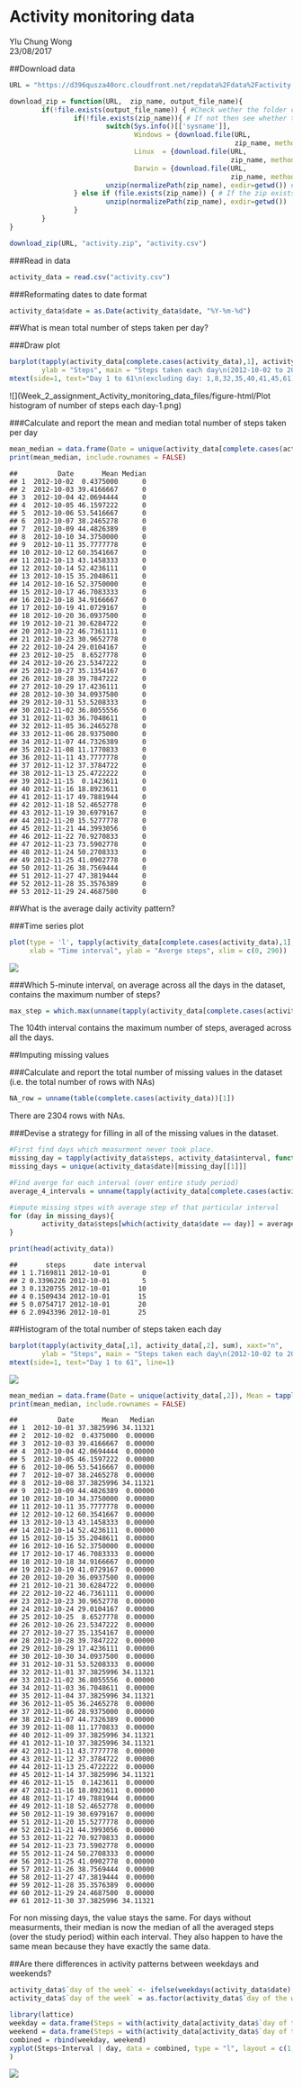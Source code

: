 # Activity monitoring data
YIu Chung Wong  
23/08/2017  





##Download data

```r
URL = "https://d396qusza40orc.cloudfront.net/repdata%2Fdata%2Factivity.zip"

download_zip = function(URL,  zip_name, output_file_name){
        if(!file.exists(output_file_name)) { #Check wether the folder containing the data sets exists in the working directory.
                if(!file.exists(zip_name)){ # If not then see whether the zip file exist. #If not then download it.
                        switch(Sys.info()[['sysname']],
                               Windows = {download.file(URL, 
                                                        zip_name, method = "wininet", mode = "wb")},
                               Linux  = {download.file(URL, 
                                                       zip_name, method="curl")},
                               Darwin = {download.file(URL, 
                                                       zip_name, method="curl")})
                        unzip(normalizePath(zip_name), exdir=getwd()) #And unzip it
                } else if (file.exists(zip_name)) { # If the zip exists then unzip it.
                        unzip(normalizePath(zip_name), exdir=getwd())
                }
        }    
}

download_zip(URL, "activity.zip", "activity.csv")
```

###Read in data

```r
activity_data = read.csv("activity.csv")
```

###Reformating dates to date format

```r
activity_data$date = as.Date(activity_data$date, "%Y-%m-%d")
```




##What is mean total number of steps taken per day?

###Draw plot

```r
barplot(tapply(activity_data[complete.cases(activity_data),1], activity_data[complete.cases(activity_data),2], sum), xaxt="n",
        ylab = "Steps", main = "Steps taken each day\n(2012-10-02 to 2012-11-29)")
mtext(side=1, text="Day 1 to 61\n(excluding day: 1,8,32,35,40,41,45,61)", line=1)
```

![](Week_2_assignment_Activity_monitoring_data_files/figure-html/Plot histogram of number of steps each day-1.png)<!-- -->

###Calculate and report the mean and median total number of steps taken per day

```r
mean_median = data.frame(Date = unique(activity_data[complete.cases(activity_data),2]), Mean = tapply(activity_data[complete.cases(activity_data),1], activity_data[complete.cases(activity_data),2], mean), Median = tapply(activity_data[complete.cases(activity_data),1], activity_data[complete.cases(activity_data),2], median), row.names = 1:53)
print(mean_median, include.rownames = FALSE)
```

```
##          Date       Mean Median
## 1  2012-10-02  0.4375000      0
## 2  2012-10-03 39.4166667      0
## 3  2012-10-04 42.0694444      0
## 4  2012-10-05 46.1597222      0
## 5  2012-10-06 53.5416667      0
## 6  2012-10-07 38.2465278      0
## 7  2012-10-09 44.4826389      0
## 8  2012-10-10 34.3750000      0
## 9  2012-10-11 35.7777778      0
## 10 2012-10-12 60.3541667      0
## 11 2012-10-13 43.1458333      0
## 12 2012-10-14 52.4236111      0
## 13 2012-10-15 35.2048611      0
## 14 2012-10-16 52.3750000      0
## 15 2012-10-17 46.7083333      0
## 16 2012-10-18 34.9166667      0
## 17 2012-10-19 41.0729167      0
## 18 2012-10-20 36.0937500      0
## 19 2012-10-21 30.6284722      0
## 20 2012-10-22 46.7361111      0
## 21 2012-10-23 30.9652778      0
## 22 2012-10-24 29.0104167      0
## 23 2012-10-25  8.6527778      0
## 24 2012-10-26 23.5347222      0
## 25 2012-10-27 35.1354167      0
## 26 2012-10-28 39.7847222      0
## 27 2012-10-29 17.4236111      0
## 28 2012-10-30 34.0937500      0
## 29 2012-10-31 53.5208333      0
## 30 2012-11-02 36.8055556      0
## 31 2012-11-03 36.7048611      0
## 32 2012-11-05 36.2465278      0
## 33 2012-11-06 28.9375000      0
## 34 2012-11-07 44.7326389      0
## 35 2012-11-08 11.1770833      0
## 36 2012-11-11 43.7777778      0
## 37 2012-11-12 37.3784722      0
## 38 2012-11-13 25.4722222      0
## 39 2012-11-15  0.1423611      0
## 40 2012-11-16 18.8923611      0
## 41 2012-11-17 49.7881944      0
## 42 2012-11-18 52.4652778      0
## 43 2012-11-19 30.6979167      0
## 44 2012-11-20 15.5277778      0
## 45 2012-11-21 44.3993056      0
## 46 2012-11-22 70.9270833      0
## 47 2012-11-23 73.5902778      0
## 48 2012-11-24 50.2708333      0
## 49 2012-11-25 41.0902778      0
## 50 2012-11-26 38.7569444      0
## 51 2012-11-27 47.3819444      0
## 52 2012-11-28 35.3576389      0
## 53 2012-11-29 24.4687500      0
```




##What is the average daily activity pattern?

###Time series plot 

```r
plot(type = 'l', tapply(activity_data[complete.cases(activity_data),1], activity_data[complete.cases(activity_data),3], mean), main = "Average steps taken of each time interval", 
     xlab = "Time interval", ylab = "Averge steps", xlim = c(0, 290))
```

![](Week_2_assignment_Activity_monitoring_data_files/figure-html/unnamed-chunk-1-1.png)<!-- -->

###Which 5-minute interval, on average across all the days in the dataset, contains the maximum number of steps?

```r
max_step = which.max(unname(tapply(activity_data[complete.cases(activity_data),1], activity_data[complete.cases(activity_data),3], mean)))
```
The 104th interval contains the maximum number of steps, averaged across all the days.



##Imputing missing values

###Calculate and report the total number of missing values in the dataset (i.e. the total number of rows with NAs)

```r
NA_row = unname(table(complete.cases(activity_data))[1])
```
There are 2304 rows with NAs.


###Devise a strategy for filling in all of the missing values in the dataset.

```r
#First find days which measurment never took place.
missing_day = tapply(activity_data$steps, activity_data$interval, function(x)which(is.na(x)))
missing_days = unique(activity_data$date)[missing_day[[1]]]

#Find averge for each interval (over entire study period)
average_4_intervals = unname(tapply(activity_data[complete.cases(activity_data),1], activity_data[complete.cases(activity_data),3], mean))

#impute missing stpes with average step of that particular interval 
for (day in missing_days){
        activity_data$steps[which(activity_data$date == day)] = average_4_intervals
}

print(head(activity_data))
```

```
##       steps       date interval
## 1 1.7169811 2012-10-01        0
## 2 0.3396226 2012-10-01        5
## 3 0.1320755 2012-10-01       10
## 4 0.1509434 2012-10-01       15
## 5 0.0754717 2012-10-01       20
## 6 2.0943396 2012-10-01       25
```


##Histogram of the total number of steps taken each day

```r
barplot(tapply(activity_data[,1], activity_data[,2], sum), xaxt="n",
        ylab = "Steps", main = "Steps taken each day\n(2012-10-02 to 2012-11-29)")
mtext(side=1, text="Day 1 to 61", line=1)
```

![](Week_2_assignment_Activity_monitoring_data_files/figure-html/unnamed-chunk-5-1.png)<!-- -->

```r
mean_median = data.frame(Date = unique(activity_data[,2]), Mean = tapply(activity_data[,1], activity_data[,2], mean), Median = tapply(activity_data[,1], activity_data[,2], median), row.names = 1:61)
print(mean_median, include.rownames = FALSE)
```

```
##          Date       Mean   Median
## 1  2012-10-01 37.3825996 34.11321
## 2  2012-10-02  0.4375000  0.00000
## 3  2012-10-03 39.4166667  0.00000
## 4  2012-10-04 42.0694444  0.00000
## 5  2012-10-05 46.1597222  0.00000
## 6  2012-10-06 53.5416667  0.00000
## 7  2012-10-07 38.2465278  0.00000
## 8  2012-10-08 37.3825996 34.11321
## 9  2012-10-09 44.4826389  0.00000
## 10 2012-10-10 34.3750000  0.00000
## 11 2012-10-11 35.7777778  0.00000
## 12 2012-10-12 60.3541667  0.00000
## 13 2012-10-13 43.1458333  0.00000
## 14 2012-10-14 52.4236111  0.00000
## 15 2012-10-15 35.2048611  0.00000
## 16 2012-10-16 52.3750000  0.00000
## 17 2012-10-17 46.7083333  0.00000
## 18 2012-10-18 34.9166667  0.00000
## 19 2012-10-19 41.0729167  0.00000
## 20 2012-10-20 36.0937500  0.00000
## 21 2012-10-21 30.6284722  0.00000
## 22 2012-10-22 46.7361111  0.00000
## 23 2012-10-23 30.9652778  0.00000
## 24 2012-10-24 29.0104167  0.00000
## 25 2012-10-25  8.6527778  0.00000
## 26 2012-10-26 23.5347222  0.00000
## 27 2012-10-27 35.1354167  0.00000
## 28 2012-10-28 39.7847222  0.00000
## 29 2012-10-29 17.4236111  0.00000
## 30 2012-10-30 34.0937500  0.00000
## 31 2012-10-31 53.5208333  0.00000
## 32 2012-11-01 37.3825996 34.11321
## 33 2012-11-02 36.8055556  0.00000
## 34 2012-11-03 36.7048611  0.00000
## 35 2012-11-04 37.3825996 34.11321
## 36 2012-11-05 36.2465278  0.00000
## 37 2012-11-06 28.9375000  0.00000
## 38 2012-11-07 44.7326389  0.00000
## 39 2012-11-08 11.1770833  0.00000
## 40 2012-11-09 37.3825996 34.11321
## 41 2012-11-10 37.3825996 34.11321
## 42 2012-11-11 43.7777778  0.00000
## 43 2012-11-12 37.3784722  0.00000
## 44 2012-11-13 25.4722222  0.00000
## 45 2012-11-14 37.3825996 34.11321
## 46 2012-11-15  0.1423611  0.00000
## 47 2012-11-16 18.8923611  0.00000
## 48 2012-11-17 49.7881944  0.00000
## 49 2012-11-18 52.4652778  0.00000
## 50 2012-11-19 30.6979167  0.00000
## 51 2012-11-20 15.5277778  0.00000
## 52 2012-11-21 44.3993056  0.00000
## 53 2012-11-22 70.9270833  0.00000
## 54 2012-11-23 73.5902778  0.00000
## 55 2012-11-24 50.2708333  0.00000
## 56 2012-11-25 41.0902778  0.00000
## 57 2012-11-26 38.7569444  0.00000
## 58 2012-11-27 47.3819444  0.00000
## 59 2012-11-28 35.3576389  0.00000
## 60 2012-11-29 24.4687500  0.00000
## 61 2012-11-30 37.3825996 34.11321
```
For non missing days, the value stays the same. For days without measurments, their median is now the median of all the averaged steps (over the study period) within each interval.
They also happen to have the same mean because they have exactly the same data. 




##Are there differences in activity patterns between weekdays and weekends?

```r
activity_data$`day of the week` <- ifelse(weekdays(activity_data$date) %in% c("Saturday", "Sunday"), "Weekend", "Weekday")
activity_data$`day of the week` = as.factor(activity_data$`day of the week`)

library(lattice)
weekday = data.frame(Steps = with(activity_data[activity_data$`day of the week`=='Weekday',], unname(tapply(steps, interval, mean))), Interval = unique(activity_data$interval), day = "Weekday")
weekend = data.frame(Steps = with(activity_data[activity_data$`day of the week`=='Weekend',], unname(tapply(steps, interval, mean))), Interval = unique(activity_data$interval), day = "Weekend")
combined = rbind(weekday, weekend)
xyplot(Steps~Interval | day, data = combined, type = "l", layout = c(1, 2)
)
```

![](Week_2_assignment_Activity_monitoring_data_files/figure-html/unnamed-chunk-6-1.png)<!-- -->
